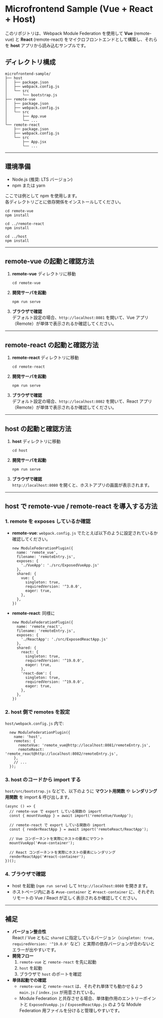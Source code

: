 # Microfrontend Sample (Vue + React + Host)

このリポジトリは、Webpack Module Federation を使用して **Vue** (remote-vue) と **React** (remote-react) をマイクロフロントエンドとして構築し、それらを **host** アプリから読み込むサンプルです。

## ディレクトリ構成

    microfrontend-sample/
    ├── host
    │   ├── package.json
    │   ├── webpack.config.js
    │   └── src
    │       └── bootstrap.js
    ├── remote-vue
    │   ├── package.json
    │   ├── webpack.config.js
    │   └── src
    │       ├── App.vue
    │       └── ...
    └── remote-react
        ├── package.json
        ├── webpack.config.js
        └── src
            ├── App.jsx
            └── ...

---

## 環境準備

- Node.js (推奨: LTS バージョン)
- npm または yarn

ここでは例として npm を使用します。  
各ディレクトリごとに依存関係をインストールしてください。

    cd remote-vue
    npm install

    cd ../remote-react
    npm install

    cd ../host
    npm install

---

## remote-vue の起動と確認方法

1. **remote-vue** ディレクトリに移動
       
       cd remote-vue

2. **開発サーバを起動**
       
       npm run serve

3. **ブラウザで確認**  
   デフォルト設定の場合、`http://localhost:8081` を開いて、Vue アプリ（Remote）が単体で表示されるか確認してください。

---

## remote-react の起動と確認方法

1. **remote-react** ディレクトリに移動
       
       cd remote-react

2. **開発サーバを起動**
       
       npm run serve

3. **ブラウザで確認**  
   デフォルト設定の場合、`http://localhost:8082` を開いて、React アプリ（Remote）が単体で表示されるか確認してください。

---

## host の起動と確認方法

1. **host** ディレクトリに移動
       
       cd host

2. **開発サーバを起動**
       
       npm run serve

3. **ブラウザで確認**  
   `http://localhost:8080` を開くと、ホストアプリの画面が表示されます。

---

## host で remote-vue / remote-react を導入する方法

### 1. remote を exposes しているか確認

- **remote-vue**: `webpack.config.js` でたとえば以下のように設定されているか確認してください。

      new ModuleFederationPlugin({
        name: 'remote_vue',
        filename: 'remoteEntry.js',
        exposes: {
          './VueApp': './src/ExposedVueApp.js'
        },
        shared: {
          vue: {
            singleton: true,
            requiredVersion: '^3.0.0',
            eager: true,
          },
        },
      })

- **remote-react**: 同様に

      new ModuleFederationPlugin({
        name: 'remote_react',
        filename: 'remoteEntry.js',
        exposes: {
          './ReactApp': './src/ExposedReactApp.js'
        },
        shared: {
          react: {
            singleton: true,
            requiredVersion: '^19.0.0',
            eager: true,
          },
          'react-dom': {
            singleton: true,
            requiredVersion: '^19.0.0',
            eager: true,
          },
        },
      })

### 2. host 側で remotes を設定

`host/webpack.config.js` 内で:

      new ModuleFederationPlugin({
        name: 'host',
        remotes: {
          remoteVue: 'remote_vue@http://localhost:8081/remoteEntry.js',
          remoteReact: 'remote_react@http://localhost:8082/remoteEntry.js',
        },
        // ...
      });

### 3. host のコードから import する

`host/src/bootstrap.js` などで、以下のように **マウント用関数** や **レンダリング用関数** を import & 呼び出します。

    (async () => {
      // remote-vue で export している関数の import
      const { mountVueApp } = await import('remoteVue/VueApp');

      // remote-react で export している関数の import
      const { renderReactApp } = await import('remoteReact/ReactApp');

      // Vue コンポーネントを実際にホストの要素にマウント
      mountVueApp('#vue-container');

      // React コンポーネントを実際にホストの要素にレンダリング
      renderReactApp('#react-container');
    })();

### 4. ブラウザで確認

- host を起動 (`npm run serve`) して `http://localhost:8080` を開きます。
- ホストページ内にある `#vue-container` と `#react-container` に、それぞれリモートの Vue / React が正しく表示されるか確認してください。

---

## 補足

- **バージョン整合性**  
  React / Vue ともに `shared` に指定しているバージョン（`singleton: true, requiredVersion: '^19.0.0'` など）と実際の依存バージョンが合わないとエラーが出やすいです。  
- **開発フロー**  
  1. `remote-vue` と `remote-react` を先に起動  
  2. `host` を起動  
  3. ブラウザで `host` のポートを確認  
- **単体起動での確認**  
  - `remote-vue` と `remote-react` は、それぞれ単体でも動かせるよう `main.js` / `index.jsx` が用意されている。  
  - Module Federation と共存させる場合、単体動作用のエントリーポイントと `ExposedVueApp.js` / `ExposedReactApp.js` のような Module Federation 用ファイルを分けると管理しやすいです。